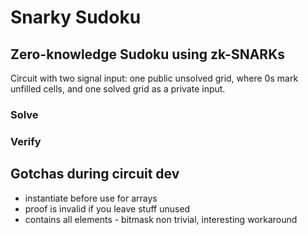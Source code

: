 # Snarky Sudoku

## Zero-knowledge Sudoku using zk-SNARKs

Circuit with two signal input: one public unsolved grid, where 0s mark unfilled cells, and one solved grid as a private input.

### Solve

### Verify

## Gotchas during circuit dev

- instantiate before use for arrays
- proof is invalid if you leave stuff unused
- contains all elements - bitmask non trivial, interesting workaround
